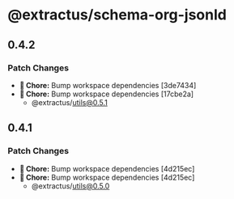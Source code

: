 # @extractus/schema-org-jsonld

## 0.4.2

### Patch Changes

- **🏡 Chore:** Bump workspace dependencies [3de7434]
- **🏡 Chore:** Bump workspace dependencies [17cbe2a]
  - @extractus/utils@0.5.1

## 0.4.1

### Patch Changes

- **🏡 Chore:** Bump workspace dependencies [4d215ec]
- **🏡 Chore:** Bump workspace dependencies [4d215ec]
  - @extractus/utils@0.5.0

